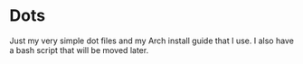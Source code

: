 # Dots
Just my very simple dot files and my Arch install guide that I use. I also have a bash script that will be moved later.
